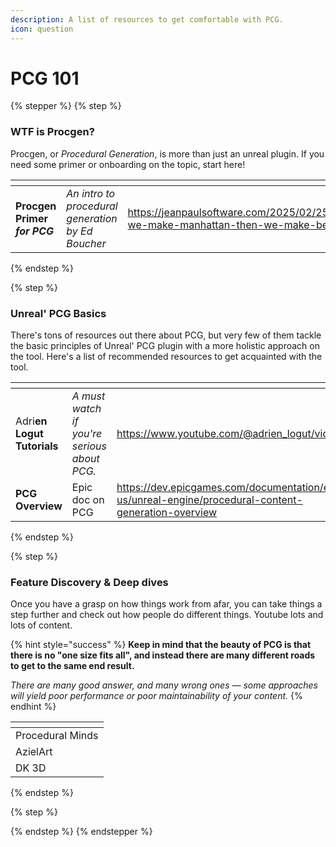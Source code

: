 ```yaml
---
description: A list of resources to get comfortable with PCG.
icon: question
---
```


# PCG 101

{% stepper %}
{% step %}
### WTF is Procgen?

Procgen, or _Procedural Generation_, is more than just an unreal plugin. If you need some primer or onboarding on the topic, start here!

<table data-card-size="large" data-view="cards"><thead><tr><th></th><th></th><th data-type="content-ref"></th><th data-hidden data-card-cover data-type="files"></th></tr></thead><tbody><tr><td><strong>Procgen Primer </strong><em><strong>for PCG</strong></em></td><td><em>An intro to procedural generation by Ed Boucher</em></td><td><a href="https://jeanpaulsoftware.com/2025/02/25/first-we-make-manhattan-then-we-make-berlin/">https://jeanpaulsoftware.com/2025/02/25/first-we-make-manhattan-then-we-make-berlin/</a></td><td><a href="../.gitbook/assets/london-feb-23.jpg">london-feb-23.jpg</a></td></tr></tbody></table>
{% endstep %}

{% step %}
### Unreal' PCG Basics

There's tons of resources out there about PCG, but very few of them tackle the basic principles of Unreal' PCG plugin with a more holistic approach on the tool. Here's a list of recommended resources to get acquainted with the tool.

<table data-card-size="large" data-view="cards"><thead><tr><th></th><th></th><th data-type="content-ref"></th><th data-hidden data-card-cover data-type="files"></th></tr></thead><tbody><tr><td>Adri<strong>en Logut Tutorials</strong></td><td><em>A must watch if you're serious about PCG.</em></td><td><a href="https://www.youtube.com/@adrien_logut/videos">https://www.youtube.com/@adrien_logut/videos</a></td><td><a href="../.gitbook/assets/logut.png">logut.png</a></td></tr><tr><td><strong>PCG Overview</strong></td><td>Epic doc on PCG</td><td><a href="https://dev.epicgames.com/documentation/en-us/unreal-engine/procedural-content-generation-overview">https://dev.epicgames.com/documentation/en-us/unreal-engine/procedural-content-generation-overview</a></td><td><a href="../.gitbook/assets/advanced-forest.png">advanced-forest.png</a></td></tr></tbody></table>
{% endstep %}

{% step %}
### Feature Discovery & Deep dives

Once you have a grasp on how things work from afar, you can take things a step further and check out how people do different things. Youtube lots and lots of content.

{% hint style="success" %}
**Keep in mind that the beauty of PCG is that there is no "one size fits all", and instead there are many different roads to get to the same end result.**

_There are many good answer, and many wrong ones — some approaches will yield poor performance or poor maintainability of your content._
{% endhint %}

<table data-view="cards"><thead><tr><th></th></tr></thead><tbody><tr><td>Procedural Minds</td></tr><tr><td>AzielArt</td></tr><tr><td>DK 3D</td></tr></tbody></table>
{% endstep %}

{% step %}

{% endstep %}
{% endstepper %}

